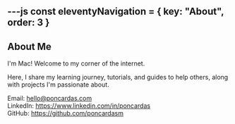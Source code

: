 ---js
const eleventyNavigation = {
 key: "About",
 order: 3
}
---

<h2> About Me</h2>

I'm Mac! Welcome to my corner of the internet.

Here, I share my learning journey, tutorials, and guides to help others, along with projects I'm passionate about.

Email: <hello@poncardas.com> </br>
LinkedIn: <https://www.linkedin.com/in/poncardas> </br>
GitHub: <https://github.com/poncardasm>
